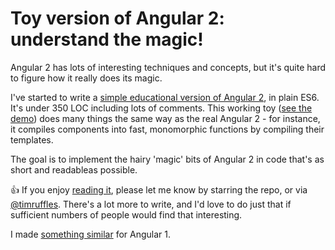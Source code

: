 # Toy version of Angular 2: understand the magic!
 
Angular 2 has lots of interesting techniques and concepts, but it's quite hard to figure how it really does its magic.

 
I've started to write a [simple educational version of Angular 2](gist-of-angular-2.js), in plain ES6. It's under 350 LOC including lots of comments. This working toy ([see the demo](https://timruffles.github.io/gist-of-angular-2/)) does many things the same way as the real Angular 2 - for instance, it compiles components into fast, monomorphic functions by compiling their templates.

 
The goal is to implement the hairy 'magic' bits of Angular 2 in code that's as short and readableas possible.

 
👍 If you enjoy [reading it](gist-of-angular-2.js), please let me know by starring the repo, or via [@timruffles](https://twitter.com/timruffles). There's a lot more to write, and I'd love to do just that if sufficient numbers of people would find that interesting.


I made [something similar](https://github.com/timruffles/cute) for Angular 1.
